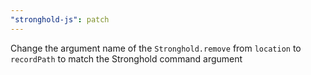 ```yaml
---
"stronghold-js": patch
---
```


Change the argument name of the `Stronghold.remove` from `location` to `recordPath` to match the Stronghold command argument
